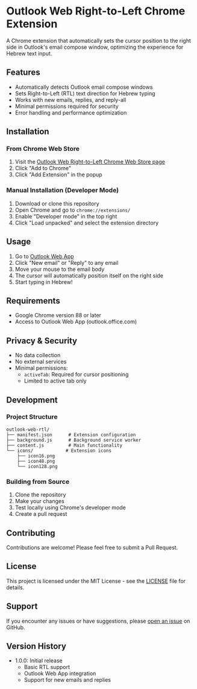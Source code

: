 # Outlook Web Right-to-Left Chrome Extension

A Chrome extension that automatically sets the cursor position to the right side in Outlook's email compose window, optimizing the experience for Hebrew text input.

## Features

- Automatically detects Outlook email compose windows
- Sets Right-to-Left (RTL) text direction for Hebrew typing
- Works with new emails, replies, and reply-all
- Minimal permissions required for security
- Error handling and performance optimization

## Installation

### From Chrome Web Store
1. Visit the [Outlook Web Right-to-Left Chrome Web Store page](#)
2. Click "Add to Chrome"
3. Click "Add Extension" in the popup

### Manual Installation (Developer Mode)
1. Download or clone this repository
2. Open Chrome and go to `chrome://extensions/`
3. Enable "Developer mode" in the top right
4. Click "Load unpacked" and select the extension directory

## Usage

1. Go to [Outlook Web App](https://outlook.office.com/mail/)
2. Click "New email" or "Reply" to any email
3. Move your mouse to the email body
4. The cursor will automatically position itself on the right side
5. Start typing in Hebrew!

## Requirements

- Google Chrome version 88 or later
- Access to Outlook Web App (outlook.office.com)

## Privacy & Security

- No data collection
- No external services
- Minimal permissions:
  - `activeTab`: Required for cursor positioning
  - Limited to active tab only

## Development

### Project Structure
```
outlook-web-rtl/
├── manifest.json      # Extension configuration
├── background.js      # Background service worker
├── content.js         # Main functionality
└── icons/            # Extension icons
    ├── icon16.png
    ├── icon48.png
    └── icon128.png
```

### Building from Source
1. Clone the repository
2. Make your changes
3. Test locally using Chrome's developer mode
4. Create a pull request

## Contributing

Contributions are welcome! Please feel free to submit a Pull Request.

## License

This project is licensed under the MIT License - see the [LICENSE](LICENSE) file for details.

## Support

If you encounter any issues or have suggestions, please [open an issue](https://github.com/username/outlook-web-rtl/issues) on GitHub.

## Version History

- 1.0.0: Initial release
  - Basic RTL support
  - Outlook Web App integration
  - Support for new emails and replies
